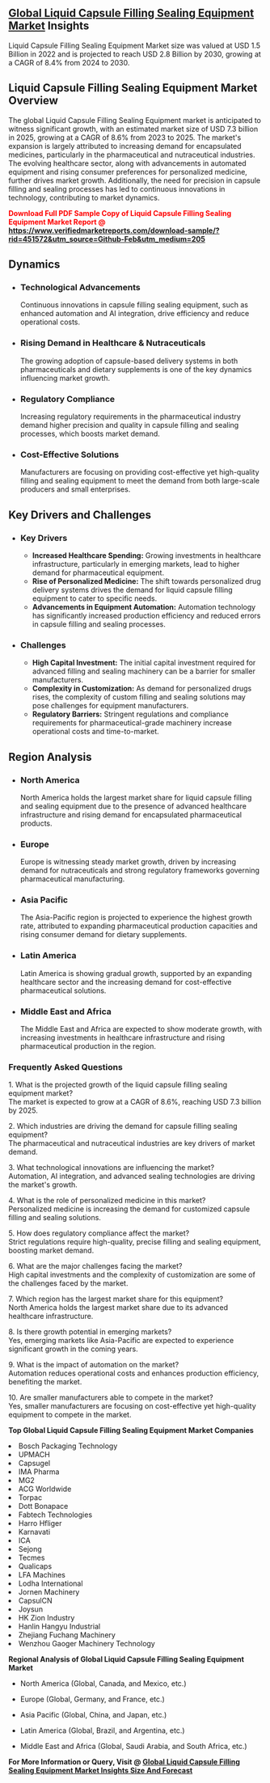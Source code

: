 <h2><a href="https://www.verifiedmarketreports.com/download-sample/?rid=451572&amp;utm_source=Github&amp;utm_medium=205" target="_blank">Global Liquid Capsule Filling Sealing Equipment Market</a> Insights</h2><p>Liquid Capsule Filling Sealing Equipment Market size was valued at USD 1.5 Billion in 2022 and is projected to reach USD 2.8 Billion by 2030, growing at a CAGR of 8.4% from 2024 to 2030.</p><p> <h2>Liquid Capsule Filling Sealing Equipment Market Overview</h2> <p>The global Liquid Capsule Filling Sealing Equipment market is anticipated to witness significant growth, with an estimated market size of USD 7.3 billion in 2025, growing at a CAGR of 8.6% from 2023 to 2025. The market's expansion is largely attributed to increasing demand for encapsulated medicines, particularly in the pharmaceutical and nutraceutical industries. The evolving healthcare sector, along with advancements in automated equipment and rising consumer preferences for personalized medicine, further drives market growth. Additionally, the need for precision in capsule filling and sealing processes has led to continuous innovations in technology, contributing to market dynamics.</p> <p><strong><p><span class=""><span style="color: #ff0000;"><strong>Download Full PDF Sample Copy of Liquid Capsule Filling Sealing Equipment Market Report</strong> @ </span><a href="https://www.verifiedmarketreports.com/download-sample/?rid=451572&amp;utm_source=Github-Feb&amp;utm_medium=205" target="_blank">https://www.verifiedmarketreports.com/download-sample/?rid=451572&amp;utm_source=Github-Feb&amp;utm_medium=205</a></span></p></strong></p> <h2>Dynamics</h2> <ul> <li><h3>Technological Advancements</h3> Continuous innovations in capsule filling sealing equipment, such as enhanced automation and AI integration, drive efficiency and reduce operational costs.</li> <li><h3>Rising Demand in Healthcare & Nutraceuticals</h3> The growing adoption of capsule-based delivery systems in both pharmaceuticals and dietary supplements is one of the key dynamics influencing market growth.</li> <li><h3>Regulatory Compliance</h3> Increasing regulatory requirements in the pharmaceutical industry demand higher precision and quality in capsule filling and sealing processes, which boosts market demand.</li> <li><h3>Cost-Effective Solutions</h3> Manufacturers are focusing on providing cost-effective yet high-quality filling and sealing equipment to meet the demand from both large-scale producers and small enterprises.</li> </ul> <h2>Key Drivers and Challenges</h2> <ul> <li><h3>Key Drivers</h3> <ul> <li><strong>Increased Healthcare Spending:</strong> Growing investments in healthcare infrastructure, particularly in emerging markets, lead to higher demand for pharmaceutical equipment.</li> <li><strong>Rise of Personalized Medicine:</strong> The shift towards personalized drug delivery systems drives the demand for liquid capsule filling equipment to cater to specific needs.</li> <li><strong>Advancements in Equipment Automation:</strong> Automation technology has significantly increased production efficiency and reduced errors in capsule filling and sealing processes.</li> </ul> </li> <li><h3>Challenges</h3> <ul> <li><strong>High Capital Investment:</strong> The initial capital investment required for advanced filling and sealing machinery can be a barrier for smaller manufacturers.</li> <li><strong>Complexity in Customization:</strong> As demand for personalized drugs rises, the complexity of custom filling and sealing solutions may pose challenges for equipment manufacturers.</li> <li><strong>Regulatory Barriers:</strong> Stringent regulations and compliance requirements for pharmaceutical-grade machinery increase operational costs and time-to-market.</li> </ul> </li> </ul> <h2>Region Analysis</h2> <ul> <li><h3>North America</h3> North America holds the largest market share for liquid capsule filling and sealing equipment due to the presence of advanced healthcare infrastructure and rising demand for encapsulated pharmaceutical products.</li> <li><h3>Europe</h3> Europe is witnessing steady market growth, driven by increasing demand for nutraceuticals and strong regulatory frameworks governing pharmaceutical manufacturing.</li> <li><h3>Asia Pacific</h3> The Asia-Pacific region is projected to experience the highest growth rate, attributed to expanding pharmaceutical production capacities and rising consumer demand for dietary supplements.</li> <li><h3>Latin America</h3> Latin America is showing gradual growth, supported by an expanding healthcare sector and the increasing demand for cost-effective pharmaceutical solutions.</li> <li><h3>Middle East and Africa</h3> The Middle East and Africa are expected to show moderate growth, with increasing investments in healthcare infrastructure and rising pharmaceutical production in the region.</li> </ul> <h3>Frequently Asked Questions</h3> <p>1. What is the projected growth of the liquid capsule filling sealing equipment market? <br> The market is expected to grow at a CAGR of 8.6%, reaching USD 7.3 billion by 2025.</p> <p>2. Which industries are driving the demand for capsule filling sealing equipment? <br> The pharmaceutical and nutraceutical industries are key drivers of market demand.</p> <p>3. What technological innovations are influencing the market? <br> Automation, AI integration, and advanced sealing technologies are driving the market's growth.</p> <p>4. What is the role of personalized medicine in this market? <br> Personalized medicine is increasing the demand for customized capsule filling and sealing solutions.</p> <p>5. How does regulatory compliance affect the market? <br> Strict regulations require high-quality, precise filling and sealing equipment, boosting market demand.</p> <p>6. What are the major challenges facing the market? <br> High capital investments and the complexity of customization are some of the challenges faced by the market.</p> <p>7. Which region has the largest market share for this equipment? <br> North America holds the largest market share due to its advanced healthcare infrastructure.</p> <p>8. Is there growth potential in emerging markets? <br> Yes, emerging markets like Asia-Pacific are expected to experience significant growth in the coming years.</p> <p>9. What is the impact of automation on the market? <br> Automation reduces operational costs and enhances production efficiency, benefiting the market.</p> <p>10. Are smaller manufacturers able to compete in the market? <br> Yes, smaller manufacturers are focusing on cost-effective yet high-quality equipment to compete in the market.</p> </p><p><strong>Top Global Liquid Capsule Filling Sealing Equipment Market Companies</strong></p><div data-test-id=""><p><li>Bosch Packaging Technology</li><li> UPMACH</li><li> Capsugel</li><li> IMA Pharma</li><li> MG2</li><li> ACG Worldwide</li><li> Torpac</li><li> Dott Bonapace</li><li> Fabtech Technologies</li><li> Harro Hfliger</li><li> Karnavati</li><li> ICA</li><li> Sejong</li><li> Tecmes</li><li> Qualicaps</li><li> LFA Machines</li><li> Lodha International</li><li> Jornen Machinery</li><li> CapsulCN</li><li> Joysun</li><li> HK Zion Industry</li><li> Hanlin Hangyu Industrial</li><li> Zhejiang Fuchang Machinery</li><li> Wenzhou Gaoger Machinery Technology</li></p><div><strong>Regional Analysis of&nbsp;Global Liquid Capsule Filling Sealing Equipment Market</strong></div><ul><li dir="ltr"><p dir="ltr">North America&nbsp;(Global, Canada, and Mexico, etc.)</p></li><li dir="ltr"><p dir="ltr">Europe (Global, Germany, and France, etc.)</p></li><li dir="ltr"><p dir="ltr">Asia Pacific&nbsp;(Global, China, and Japan, etc.)</p></li><li dir="ltr"><p dir="ltr">Latin America&nbsp;(Global, Brazil, and Argentina, etc.)</p></li><li dir="ltr">Middle East and Africa&nbsp;(Global, Saudi Arabia, and South Africa, etc.)</li></ul><p><strong>For More Information or Query, Visit @&nbsp;</strong><strong><a href="https://www.verifiedmarketreports.com/product/liquid-capsule-filling-sealing-equipment-market/?utm_source=Github&amp;utm_medium=205" target="_blank">Global Liquid Capsule Filling Sealing Equipment Market Insights Size And Forecast</a></strong></p></div>
